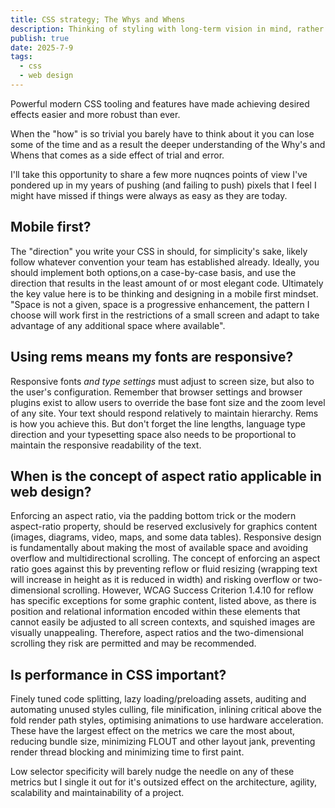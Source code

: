 ```yaml
---
title: CSS strategy; The Whys and Whens
description: Thinking of styling with long-term vision in mind, rather than focusing solely on immediate effect.
publish: true
date: 2025-7-9
tags:
  - css
  - web design
---
```


Powerful modern CSS tooling and features have made achieving desired effects easier and more robust than ever.

When the "how" is so trivial you barely have to think about it you can lose some of the time and as a result the deeper understanding of the Why's and Whens that comes as a side effect of trial and error.

I'll take this opportunity to share a few more nuqnces points of view I've pondered up in my years of pushing (and failing to push) pixels that I feel I might have missed if things were always as easy as they are today.


## Mobile first?

The "direction" you write your CSS in should, for simplicity's sake, likely follow whatever convention your team has established already. Ideally, you should implement both options,on a case-by-case basis, and use the direction that results in the least amount of or most elegant code. Ultimately the key value here is to be thinking and designing in a mobile first mindset. "Space is not a given, space is a progressive enhancement, the pattern I choose will work first in the restrictions of a small screen and adapt to take advantage of any additional space where available".

## Using rems means my fonts are responsive?

Responsive fonts _and type settings_ must adjust to screen size, but also to the user's configuration. Remember that browser settings and browser plugins exist to allow users to override the base font size and the zoom level of any site. Your text should respond relatively to maintain hierarchy. Rems is how you achieve this. But don't forget the line lengths, language type direction and your typesetting space also needs to be proportional to maintain the responsive readability of the text.


## When is the concept of aspect ratio applicable in web design?

Enforcing an aspect ratio, via the padding bottom trick or the modern aspect-ratio property, should be reserved exclusively for graphics content (images, diagrams, video, maps, and some data tables). Responsive design is fundamentally about making the most of available space and avoiding overflow and multidirectional scrolling. The concept of enforcing an aspect ratio goes against this by preventing reflow or fluid resizing (wrapping text will increase in height as it is reduced in width) and risking overflow or two-dimensional scrolling. However, WCAG Success Criterion 1.4.10 for reflow has specific exceptions for some graphic content, listed above, as there is position and relational information encoded within these elements that cannot easily be adjusted to all screen contexts, and squished images are visually unappealing. Therefore, aspect ratios and the two-dimensional scrolling they risk are permitted and may be recommended.


## Is performance in CSS important?

Finely tuned code splitting, lazy loading/preloading assets, auditing and automating unused styles culling, file  minification, inlining critical above the fold render path styles, optimising animations to use hardware acceleration. These have the largest effect on the metrics we care the most about, reducing bundle size, minimizing FLOUT and other layout jank, preventing render thread blocking and minimizing time to first paint.

Low selector specificity will barely nudge the needle on any of these metrics but I single it out for it's outsized effect on the architecture, agility, scalability and maintainability of a project.